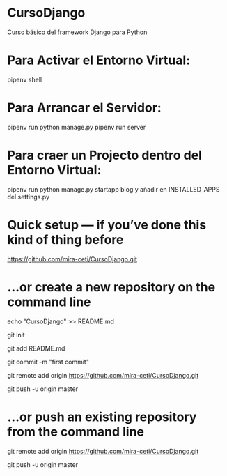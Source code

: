 # CursoDjango
Curso básico del framework Django para Python

# Para Activar el Entorno Virtual:
pipenv shell

# Para Arrancar el Servidor: 
pipenv run python manage.py
pipenv run server

# Para craer un Projecto dentro del Entorno Virtual:
 pipenv run python manage.py startapp blog
 y añadir en INSTALLED_APPS del settings.py

# Quick setup — if you’ve done this kind of thing before

https://github.com/mira-ceti/CursoDjango.git

# …or create a new repository on the command line

echo "CursoDjango" >> README.md

git init

git add README.md

git commit -m "first commit"

git remote add origin https://github.com/mira-ceti/CursoDjango.git

git push -u origin master


# …or push an existing repository from the command line
           
git remote add origin https://github.com/mira-ceti/CursoDjango.git

git push -u origin master

